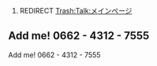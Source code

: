 1.  REDIRECT
    [Trash:Talk:メインページ](Trash:Talk:メインページ "wikilink")

## Add me! 0662 - 4312 - 7555

Add me! 0662 - 4312 - 7555